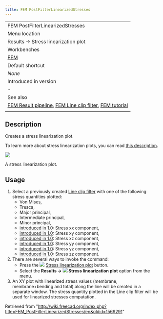 ```yaml
---
title: FEM PostFilterLinearizedStresses
---
```


|                                                                                                                                                                                                                   |
| ----------------------------------------------------------------------------------------------------------------------------------------------------------------------------------------------------------------- |
| FEM PostFilterLinearizedStresses                                                                                                                                                                                  |
| Menu location                                                                                                                                                                                                     |
| Results → Stress linearization plot                                                                                                                                                                               |
| Workbenches                                                                                                                                                                                                       |
| [FEM](/FEM_Workbench "FEM Workbench")                                                                                                                                                                             |
| Default shortcut                                                                                                                                                                                                  |
| _None_                                                                                                                                                                                                            |
| Introduced in version                                                                                                                                                                                             |
| -                                                                                                                                                                                                                 |
| See also                                                                                                                                                                                                          |
| [FEM Result pipeline](/FEM_PostPipelineFromResult "FEM PostPipelineFromResult"), [FEM Line clip filter](/FEM_PostFilterDataAlongLine "FEM PostFilterDataAlongLine"), [FEM tutorial](/FEM_tutorial "FEM tutorial") |
|                                                                                                                                                                                                                   |

## Description

Creates a stress linearization plot.

To learn more about stress linearization plots, you can read [this description](https://www.graspengineering.com/what-is-stress-linearization/).

![](/images/FEM_Stress-Linearization-Plot-Example.png)

A stress linearization plot.

## Usage

1. Select a previously created [Line clip filter](/FEM_PostFilterDataAlongLine "FEM PostFilterDataAlongLine") with one of the following stress quantities plotted:
   - Von Mises,
   - Tresca,
   - Major principal,
   - Intermediate principal,
   - Minor principal,
   - [introduced in 1.0](/Release_notes_1.0 "Release notes 1.0"): Stress xx component,
   - [introduced in 1.0](/Release_notes_1.0 "Release notes 1.0"): Stress xy component,
   - [introduced in 1.0](/Release_notes_1.0 "Release notes 1.0"): Stress xz component,
   - [introduced in 1.0](/Release_notes_1.0 "Release notes 1.0"): Stress yy component,
   - [introduced in 1.0](/Release_notes_1.0 "Release notes 1.0"): Stress yz component,
   - [introduced in 1.0](/Release_notes_1.0 "Release notes 1.0"): Stress zz component.
2. There are several ways to invoke the command:
   - Press the ![](/images/FEM_PostFilterLinearizedStresses.svg) [Stress linearization plot](/FEM_PostFilterLinearizedStresses "FEM PostFilterLinearizedStresses") button.
   - Select the **Results → ![](/images/FEM_PostFilterLinearizedStresses.svg) Stress linearization plot** option from the menu.
3. An XY plot with linearized stress values (membrane, membrane+bending and total) along the line will be created in a separate window. The stress quantity plotted in the Line clip filter will be used for linearized stresses computation.

Retrieved from "<http://wiki.freecad.org/index.php?title=FEM_PostFilterLinearizedStresses/en&oldid=1569291>"
